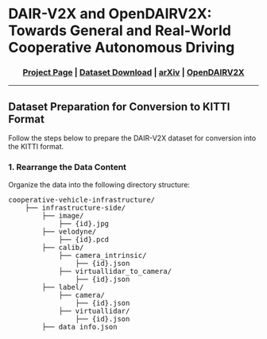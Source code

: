 # DAIR-V2X and OpenDAIRV2X: Towards General and Real-World Cooperative Autonomous Driving

<div align="center">
	<h3>
		<a href="https://thudair.baai.ac.cn/index">Project Page</a> |
		<a href="#dataset">Dataset Download</a> |
		<a href="https://arxiv.org/abs/2204.05575">arXiv</a> |
		<a href="https://github.com/AIR-THU/DAIR-V2X/">OpenDAIRV2X</a>
	</h3>
</div>

---

## Dataset Preparation for Conversion to KITTI Format

Follow the steps below to prepare the DAIR-V2X dataset for conversion into the KITTI format.

### 1. Rearrange the Data Content

Organize the data into the following directory structure:

<pre>
cooperative-vehicle-infrastructure/
	├── infrastructure-side/
		├── image/
			├── {id}.jpg
		├── velodyne/
			├── {id}.pcd
		├── calib/
			├── camera_intrinsic/
				├── {id}.json
			├── virtuallidar_to_camera/
				├── {id}.json
		├── label/
			├── camera/
				├── {id}.json
			├── virtuallidar/
				├── {id}.json
		├── data_info.json
</pre>
